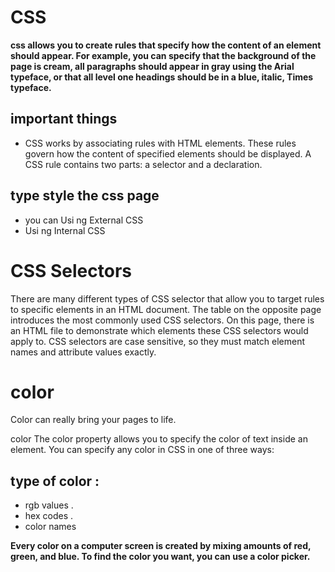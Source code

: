 # CSS 

**css allows you to create rules that specify how the content of
an element should appear. For example, you can specify that
the background of the page is cream, all paragraphs should
appear in gray using the Arial typeface, or that all level one
headings should be in a blue, italic, Times typeface.**

## important things

* CSS works by associating rules with HTML elements. These rules govern
how the content of specified elements should be displayed. A CSS rule
contains two parts: a selector and a declaration.

## type style the css page 
* you can Usi ng External CSS
* Usi ng Internal CSS

# CSS Selectors
There are many different types
of CSS selector that allow you to
target rules to specific elements
in an HTML document.
The table on the opposite page
introduces the most commonly
used CSS selectors.
On this page, there is an HTML
file to demonstrate which
elements these CSS selectors
would apply to.
CSS selectors are case sensitive,
so they must match element
names and attribute values
exactly.

# color 
Color can really bring your pages to life.


color The color property allows you
to specify the color of text inside
an element. You can specify any
color in CSS in one of three ways:

## type of color :

* rgb values .
* hex codes .
* color names



**Every color on a computer screen is created by mixing amounts of red,
green, and blue. To find the color you want, you can use a color picker.**

